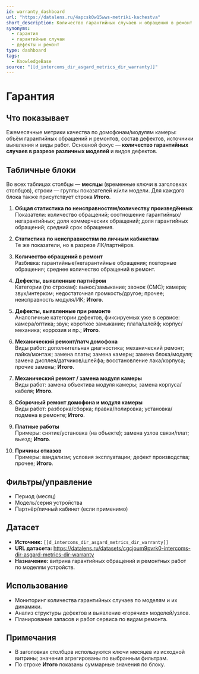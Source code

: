 ```yaml
---
id: warranty_dashboard
url: "https://datalens.ru/4apcsk0w15wws-metriki-kachestva"
short_description: Количество гарантийных случаев и обращения в ремонт в разрезе моделей/категорий дефектов, месяцев и источников выявления.
synonyms:
  - гарантия
  - гарантийные случаи
  - дефекты и ремонт
type: dashboard
tags:
  - KnowledgeBase
source: "[[d_intercoms_dir_asgard_metrics_dir_warranty]]"
---
```

# Гарантия 

## Что показывает
Ежемесячные метрики качества по домофонам/модулям камеры: объём гарантийных обращений и ремонтов, состав дефектов, источники выявления и виды работ. Основной фокус — **количество гарантийных случаев в разрезе различных моделей** и видов дефектов.

## Табличные блоки 
Во всех таблицах столбцы — **месяцы** (временные ключи в заголовках столбцов), строки — группы показателей и/или модели. Для каждого блока также присутствует строка **Итого**.

1) **Общая статистика по неисправностям/количеству произведённых**  
   Показатели: количество обращений; соотношение гарантийных/негарантийных; доля коммерческих обращений; доля гарантийных обращений; средний срок обращения.

2) **Статистика по неисправностям по личным кабинетам**  
   Те же показатели, но в разрезе ЛК/партнёров.

3) **Количество обращений в ремонт**  
   Разбивка: гарантийные/негарантийные обращения; повторные обращения; среднее количество обращений в ремонт.

4) **Дефекты, выявленные партнёром**  
   Категории (по строкам): вынос/замыкание; звонок (СМС); камера; звук/интерком; недостаточная громкость/другое; прочее; неисправность модуля/ИК; **Итого**.

5) **Дефекты, выявленные при ремонте**  
   Аналогичные категории дефектов, фиксируемых уже в сервисе: камера/оптика; звук; короткое замыкание; плата/шлейф; корпус/механика; коррозия и пр.; **Итого**.

6) **Механический ремонт/патч домофона**  
   Виды работ: дополнительная диагностика; механический ремонт; пайка/монтаж; замена платы; замена камеры; замена блока/модуля; замена дисплея/датчиков/шлейфа; восстановление лака/корпуса; прочие замены; **Итого**.

7) **Механический ремонт / замена модуля камеры**  
   Виды работ: замена объектива модуля камеры; замена корпуса/кабеля; **Итого**.

8) **Сборочный ремонт домофона и модуля камеры**  
   Виды работ: разборка/сборка; правка/полировка; установка/подмена в ремонте; **Итого**.

9) **Платные работы**  
   Примеры: снятие/установка (на объекте); замена узлов связи/плат; выезд; **Итого**.

10) **Причины отказов**  
    Примеры: вандализм; условия эксплуатации; дефект производства; прочее; **Итого**.

## Фильтры/управление
- Период (месяц)
- Модель/серия устройства
- Партнёр/личный кабинет (если применимо)

## Датасет
- **Источник:** `[[d_intercoms_dir_asgard_metrics_dir_warranty]]`
- **URL датасета:** https://datalens.ru/datasets/cgcjoum9pvrk0-intercoms-dir-asgard-metrics-dir-warranty
- **Назначение:** витрина гарантийных обращений и ремонтных работ по моделям устройств.

## Использование
- Мониторинг количества гарантийных случаев по моделям и их динамики.
- Анализ структуры дефектов и выявление «горячих» моделей/узлов.
- Планирование запасов и работ сервиса по видам ремонта.

## Примечания
- В заголовках столбцов используются ключи месяцев из исходной витрины; значения агрегированы по выбранным фильтрам.
- По строке **Итого** показаны суммарные значения по блоку.
